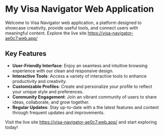 # My Visa Navigator Web Application

Welcome to Visa Navigator web application, a platform designed to showcase creativity, provide useful tools, and connect users with meaningful content. Explore the live site   https://visa-navigator-ae0c7.web.app/
## Key Features

- **User-Friendly Interface**: Enjoy an seamless and intuitive browsing experience with our clean and responsive design.
- **Interactive Tools**: Access a variety of interactive tools to enhance productivity and creativity.
- **Customizable Profiles**: Create and personalize your profile to reflect your unique style and preferences.
- **Community Engagement**: Join an vibrant community of users to share ideas, collaborate, and grow together.
- **Regular Updates**: Stay up-to-date with a the latest features and content through frequent updates and improvements.

Visit the live site   https://visa-navigator-ae0c7.web.app/ and start exploring today!